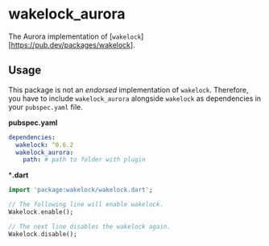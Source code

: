 # wakelock_aurora

The Aurora implementation of [`wakelock`][https://pub.dev/packages/wakelock].

## Usage
This package is not an _endorsed_ implementation of `wakelock`. 
Therefore, you have to include `wakelock_aurora` alongside `wakelock` as dependencies in your `pubspec.yaml` file.

**pubspec.yaml**

```yaml
dependencies:
  wakelock: ^0.6.2
  wakelock_aurora:
    path: # path to folder with plugin
```

***.dart**

```dart
import 'package:wakelock/wakelock.dart';

// The following line will enable wakelock.
Wakelock.enable();

// The next line disables the wakelock again.
Wakelock.disable();
```
